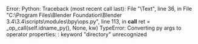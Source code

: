 Error: Python: Traceback (most recent call last):
  File "\Text", line 36, in <module>
  File "C:\Program Files\Blender Foundation\Blender 3.4\3.4\scripts\modules\bpy\ops.py", line 113, in __call__
    ret = _op_call(self.idname_py(), None, kw)
TypeError: Converting py args to operator properties: : keyword "directory" unrecognized
